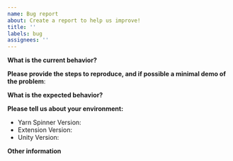 ```yaml
---
name: Bug report
about: Create a report to help us improve!
title: ''
labels: bug
assignees: ''
---
```


**What is the current behavior?**

<!-- Please describe what you're seeing. -->

**Please provide the steps to reproduce, and if possible a minimal demo of the problem**:

<!-- Please give us as much detail as you can, so that we can reproduce the issue. If possible, please consider uploading a demo project that demonstrates the problem. -->

**What is the expected behavior?**

<!-- What do you expect to see instead of what's happening now? -->

**Please tell us about your environment:**

<!-- Delete any of these that aren't relevant to your issue. -->

  - Yarn Spinner Version: 
  - Extension Version:
  - Unity Version:

**Other information** 

<!-- For example, a detailed explanation, stacktraces, related issues, suggestions how to fix, links for us to have context... -->
